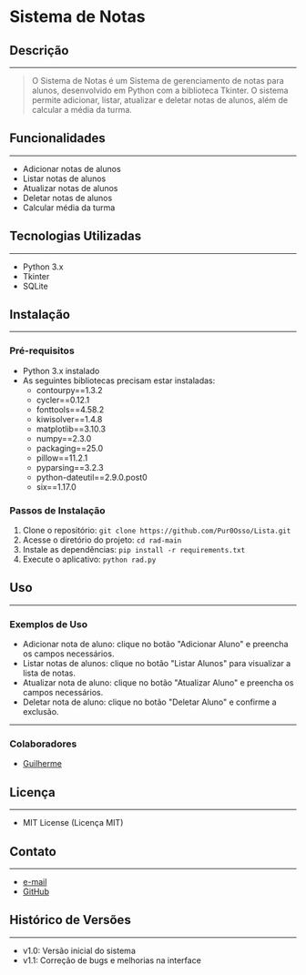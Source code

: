 # Sistema de Notas

## Descrição
---------------

> O Sistema de Notas é um Sistema de gerenciamento de notas para alunos, desenvolvido em Python com a biblioteca Tkinter. O sistema permite adicionar, listar, atualizar e deletar notas de alunos, além de calcular a média da turma. 

## Funcionalidades
-----------------

* Adicionar notas de alunos
* Listar notas de alunos
* Atualizar notas de alunos
* Deletar notas de alunos
* Calcular média da turma

## Tecnologias Utilizadas
-------------------------

* Python 3.x
* Tkinter
* SQLite

## Instalação
-------------

### Pré-requisitos

* Python 3.x instalado
* As seguintes bibliotecas precisam estar instaladas:
	+ contourpy==1.3.2
	+ cycler==0.12.1
	+ fonttools==4.58.2
	+ kiwisolver==1.4.8
	+ matplotlib==3.10.3
	+ numpy==2.3.0
	+ packaging==25.0
	+ pillow==11.2.1
	+ pyparsing==3.2.3
	+ python-dateutil==2.9.0.post0
	+ six==1.17.0

### Passos de Instalação

1. Clone o repositório: `git clone https://github.com/Pur0Osso/Lista.git`
2. Acesse o diretório do projeto: `cd rad-main`
3. Instale as dependências: `pip install -r requirements.txt`
4. Execute o aplicativo: `python rad.py`

## Uso
-----

### Exemplos de Uso

* Adicionar nota de aluno: clique no botão "Adicionar Aluno" e preencha os campos necessários.
* Listar notas de alunos: clique no botão "Listar Alunos" para visualizar a lista de notas.
* Atualizar nota de aluno: clique no botão "Atualizar Aluno" e preencha os campos necessários.
* Deletar nota de aluno: clique no botão "Deletar Aluno" e confirme a exclusão.

-------------

### Colaboradores

* [Guilherme](https://github.com/XingKent)

## Licença
-------

* MIT License (Licença MIT)

## Contato
-------

* [e-mail](mailto:Kcyzera@gmail.com)
* [GitHub](https://github.com/Pur0Osso)

## Histórico de Versões
----------------------

* v1.0: Versão inicial do sistema
* v1.1: Correção de bugs e melhorias na interface